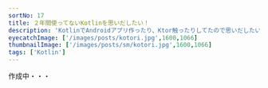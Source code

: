 ```yaml
---
sortNo: 17
title: ２年間使ってないKotlinを思いだしたい！
description: 'KotlinでAndroidアプリ作ったり、Ktor触ったりしてたので思いだしたい！'
eyecatchImage: ['/images/posts/kotori.jpg',1600,1066]
thumbnailImage: ['/images/posts/sm/kotori.jpg',1600,1066]
tags: ['Kotlin']
---
```


作成中・・・
